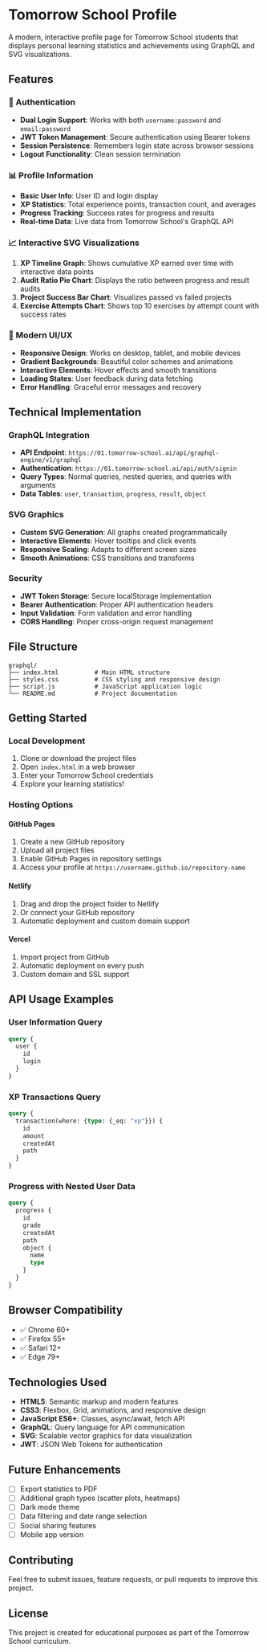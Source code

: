 # Tomorrow School Profile

A modern, interactive profile page for Tomorrow School students that displays personal learning statistics and achievements using GraphQL and SVG visualizations.

## Features

### 🔐 Authentication
- **Dual Login Support**: Works with both `username:password` and `email:password`
- **JWT Token Management**: Secure authentication using Bearer tokens
- **Session Persistence**: Remembers login state across browser sessions
- **Logout Functionality**: Clean session termination

### 📊 Profile Information
- **Basic User Info**: User ID and login display
- **XP Statistics**: Total experience points, transaction count, and averages
- **Progress Tracking**: Success rates for progress and results
- **Real-time Data**: Live data from Tomorrow School's GraphQL API

### 📈 Interactive SVG Visualizations
1. **XP Timeline Graph**: Shows cumulative XP earned over time with interactive data points
2. **Audit Ratio Pie Chart**: Displays the ratio between progress and result audits
3. **Project Success Bar Chart**: Visualizes passed vs failed projects
4. **Exercise Attempts Chart**: Shows top 10 exercises by attempt count with success rates

### 🎨 Modern UI/UX
- **Responsive Design**: Works on desktop, tablet, and mobile devices
- **Gradient Backgrounds**: Beautiful color schemes and animations
- **Interactive Elements**: Hover effects and smooth transitions
- **Loading States**: User feedback during data fetching
- **Error Handling**: Graceful error messages and recovery

## Technical Implementation

### GraphQL Integration
- **API Endpoint**: `https://01.tomorrow-school.ai/api/graphql-engine/v1/graphql`
- **Authentication**: `https://01.tomorrow-school.ai/api/auth/signin`
- **Query Types**: Normal queries, nested queries, and queries with arguments
- **Data Tables**: `user`, `transaction`, `progress`, `result`, `object`

### SVG Graphics
- **Custom SVG Generation**: All graphs created programmatically
- **Interactive Elements**: Hover tooltips and click events
- **Responsive Scaling**: Adapts to different screen sizes
- **Smooth Animations**: CSS transitions and transforms

### Security
- **JWT Token Storage**: Secure localStorage implementation
- **Bearer Authentication**: Proper API authentication headers
- **Input Validation**: Form validation and error handling
- **CORS Handling**: Proper cross-origin request management

## File Structure

```
graphql/
├── index.html          # Main HTML structure
├── styles.css          # CSS styling and responsive design
├── script.js           # JavaScript application logic
└── README.md           # Project documentation
```

## Getting Started

### Local Development
1. Clone or download the project files
2. Open `index.html` in a web browser
3. Enter your Tomorrow School credentials
4. Explore your learning statistics!

### Hosting Options

#### GitHub Pages
1. Create a new GitHub repository
2. Upload all project files
3. Enable GitHub Pages in repository settings
4. Access your profile at `https://username.github.io/repository-name`

#### Netlify
1. Drag and drop the project folder to Netlify
2. Or connect your GitHub repository
3. Automatic deployment and custom domain support

#### Vercel
1. Import project from GitHub
2. Automatic deployment on every push
3. Custom domain and SSL support

## API Usage Examples

### User Information Query
```graphql
query {
  user {
    id
    login
  }
}
```

### XP Transactions Query
```graphql
query {
  transaction(where: {type: {_eq: "xp"}}) {
    id
    amount
    createdAt
    path
  }
}
```

### Progress with Nested User Data
```graphql
query {
  progress {
    id
    grade
    createdAt
    path
    object {
      name
      type
    }
  }
}
```

## Browser Compatibility

- ✅ Chrome 60+
- ✅ Firefox 55+
- ✅ Safari 12+
- ✅ Edge 79+

## Technologies Used

- **HTML5**: Semantic markup and modern features
- **CSS3**: Flexbox, Grid, animations, and responsive design
- **JavaScript ES6+**: Classes, async/await, fetch API
- **GraphQL**: Query language for API communication
- **SVG**: Scalable vector graphics for data visualization
- **JWT**: JSON Web Tokens for authentication

## Future Enhancements

- [ ] Export statistics to PDF
- [ ] Additional graph types (scatter plots, heatmaps)
- [ ] Dark mode theme
- [ ] Data filtering and date range selection
- [ ] Social sharing features
- [ ] Mobile app version

## Contributing

Feel free to submit issues, feature requests, or pull requests to improve this project.

## License

This project is created for educational purposes as part of the Tomorrow School curriculum.
